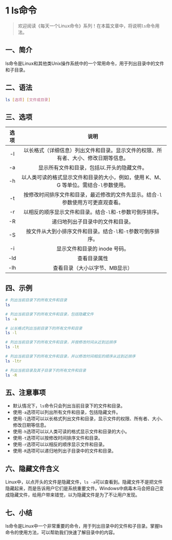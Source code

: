 # 1 ls命令



> 欢迎阅读《每天一个Linux命令》系列！在本篇文章中，将说明`ls`命令用法。
>

## 一、简介

ls命令是Linux和其他类Unix操作系统中的一个常用命令，用于列出目录中的文件和子目录。



## 二、语法

```bash
ls [选项] [文件或目录]
```



## 三、选项

| 选项 |                             说明                             |
| :--: | :----------------------------------------------------------: |
|  -l  | 以长格式（详细信息）列出文件和目录。显示文件的权限、所有者、大小、修改日期等信息。 |
|  -a  |         显示所有文件和目录，包括以.开头的隐藏文件。          |
|  -h  | 以人类可读的格式显示文件和目录的大小，例如，使用 K、M、G 等单位。需结合`-l`参数使用。 |
|  -t  | 按修改时间排序文件和目录，最近修改的文件先显示。结合`-l`参数使用方可更直观查看。 |
|  -r  |  以相反的顺序显示文件和目录。结合`-l`和`-t`参数可倒序排序。  |
|  -R  |               递归地列出子目录中的文件和目录。               |
|  -S  | 按文件从大到小排序文件和目录。结合`-l`和`-t`参数可倒序排序。 |
|  -i  |                显示文件和目录的 inode 号码。                 |
| -ld  |                         查看目录属性                         |
| -lh  |                查看目录（大小以字节、MB显示）                |



## 四、示例

```bash
# 列出当前目录下的所有文件和目录
ls

# 列出当前目录下的所有文件和目录，包括隐藏文件
ls -a

# 以长格式列出当前目录下的所有文件和目录
ls -l

# 列出当前目录下的所有文件和目录，并按修改时间从近到远排序
ls -lt

# 列出当前目录下的所有文件和目录，并以修改时间相反的顺序从远到近排序
ls -ltr

# 列出当前目录及其子目录下的所有文件和目录
ls -R
```



## 五、注意事项

- 默认情况下，`ls`命令只会列出当前目录下的文件和目录。
- 使用`-a`选项可以列出所有文件和目录，包括隐藏文件。
- 使用`-l`选项可以以长格式列出文件和目录，显示文件的权限、所有者、大小、修改日期等信息。
- 使用`-h`选项可以以人类可读的格式显示文件和目录的大小。
- 使用`-t`选项可以按修改时间排序文件和目录。
- 使用`-r`选项可以以相反的顺序显示文件和目录。
- 使用`-R`选项可以递归地列出子目录中的文件和目录。



## 六、隐藏文件含义

Linux中，以点开头的文件是隐藏文件，`ls -a`可以查看到。隐藏文件不是把文件隐藏起来，而是告诉用户它们是系统重要文件。Windows中病毒木马会把自己变成隐藏文件，给用户带来错觉，以为隐藏文件是为了不让用户发现。



## 七、小结

ls命令是Linux中一个非常重要的命令，用于列出目录中的文件和子目录。掌握ls命令的使用方法，可以帮助我们快速了解目录中的内容。